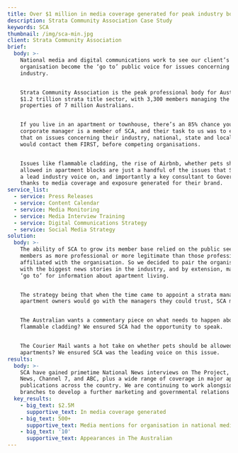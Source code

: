 ```yaml
---
title: Over $1 million in media coverage generated for peak industry body
description: Strata Community Association Case Study
keywords: SCA
thumbnail: /img/sca-min.jpg
client: Strata Community Association
brief:
  body: >-
    National media and digital communications work to see our client’s
    organisation become the ‘go to’ public voice for issues concerning their
    industry.


    Strata Community Association is the peak professional body for Australia’s
    $1.2 trillion strata title sector, with 3,300 members managing the
    properties of 7 million Australians. 


    If you live in an apartment or townhouse, there’s an 85% chance your body
    corporate manager is a member of SCA, and their task to us was to ensure
    that on issues concerning their industry, national, state and local media
    would contact them FIRST, before competing organisations.


    Issues like flammable cladding, the rise of Airbnb, whether pets should be
    allowed in apartment blocks are just a handful of the issues that SCA is now
    a lead industry voice on, and importantly a key consultant to Government on,
    thanks to media coverage and exposure generated for their brand.
service_list:
  - service: Press Releases
  - service: Content Calendar
  - service: Media Monitoring
  - service: Media Interview Training
  - service: Digital Communications Strategy
  - service: Social Media Strategy
solution:
  body: >-
    The ability of SCA to grow its member base relied on the public seeing its
    members as more professional or more legitimate than those professionals not
    affiliated with the organisation. So we decided to pair the organisation
    with the biggest news stories in the industry, and by extension, make them a
    ‘go to’ for information about apartment living. 


    The strategy being that when the time came to appoint a strata manager,
    apartment owners would go with the managers they could trust, SCA members.


    The Australian wants a commentary piece on what needs to happen about
    flammable cladding? We ensured SCA had the opportunity to speak.


    The Courier Mail wants a hot take on whether pets should be allowed in
    apartments? We ensured SCA was the leading voice on this issue.
results:
  body: >-
    SCA have gained primetime National News interviews on The Project, Nine
    News, Channel 7, and ABC, plus a wide range of coverage in major appropriate
    publications across the country. We are continuing to work alongside SCA
    branches to develop a further marketing and governmental relations strategy.
  key_results:
    - big_text: $2.5M
      supportive_text: In media coverage generated
    - big_text: 500+
      supportive_text: Media mentions for organisation in national media
    - big_text: '10'
      supportive_text: Appearances in The Australian
---
```



